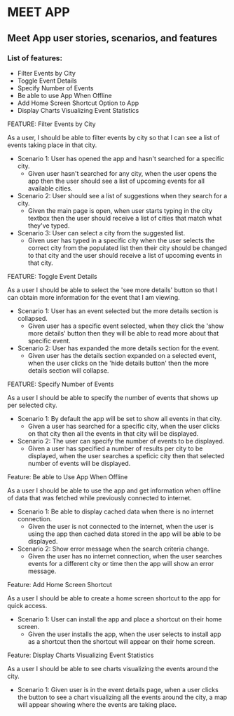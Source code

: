 # MEET APP

## Meet App user stories, scenarios, and features

### List of features: 
  - Filter Events by City
  - Toggle Event Details
  - Specify Number of Events
  - Be able to use App When Offline
  - Add Home Screen Shortcut Option to App
  - Display Charts Visualizing Event Statistics

FEATURE: Filter Events by City

As a user, I should be able to filter events by city so that I can see a list of events taking place in that city. 
  - Scenario 1: User has opened the app and hasn't searched for a specific city.
    - Given user hasn't searched for any city, when the user opens the app then the user should see a list of upcoming events for all available cities.
  - Scenario 2: User should see a list of suggestions when they search for a city. 
    - Given the main page is open, when user starts typing in the city textbox then the user should receive a list of cities that match what they've typed. 
  - Scenario 3: User can select a city from the suggested list.
    - Given user has typed in a specific city when the user selects the correct city from the populated list then their city should be changed to that city and the user should receive a list of upcoming events in that city.

FEATURE: Toggle Event Details

As a user I should be able to select the 'see more details' button so that I can obtain more information for the event that I am viewing. 
  - Scenario 1: User has an event selected but the more details section is collapsed.
    - Given user has a specific event selected, when they click the 'show more details' button then they will be able to read more about that specific event.
  - Scenario 2: User has expanded the more details section for the event.
    - Given user has the details section expanded on a selected event, when the user clicks on the 'hide details button' then the more details section will collapse. 

FEATURE: Specify Number of Events

As a user I should be able to specify the number of events that shows up per selected city. 
  - Scenario 1: By default the app will be set to show all events in that city. 
    - Given a user has searched for a specific city, when the user clicks on that city then all the events in that city will be displayed. 
  - Scenario 2: The user can specify the number of events to be displayed.
    - Given a user has specified a number of results per city to be displayed, when the user searches a speficic city then that selected number of events will be displayed. 

Feature: Be able to Use App When Offline

As a user I should be able to use the app and get information when offline of data that was fetched while previously connected to internet. 
  - Scenario 1: Be able to display cached data when there is no internet connection.
    - Given the user is not connected to the internet, when the user is using the app then cached data stored in the app will be able to be displayed. 
  - Scenario 2: Show error message when the search criteria change.
    - Given the user has no internet connection, when the user searches events for a different city or time then the app will show an error message. 

Feature: Add Home Screen Shortcut

As a user I should be able to create a home screen shortcut to the app for quick access.
  - Scenario 1: User can install the app and place a shortcut on their home screen.
    - Given the user installs the app, when the user selects to install app as a shortcut then the shortcut will appear on their home screen.
    
Feature: Display Charts Visualizing Event Statistics

As a user I should be able to see charts visualizing the events around the city.
  - Scenario 1: Given user is in the event details page, when a user clicks the button to see a chart visualizing all the events around the city, a map will appear showing where the events are taking place.
